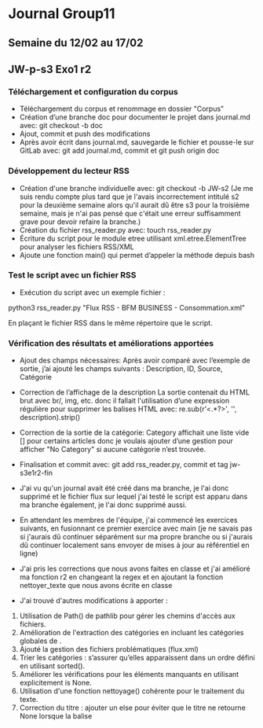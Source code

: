 # Journal Group11

## Semaine du 12/02 au 17/02
## JW-p-s3 Exo1 r2
### Téléchargement et configuration du corpus

- Téléchargement du corpus et renommage en dossier "Corpus"
- Création d’une branche doc pour documenter le projet dans journal.md avec: git checkout -b doc
- Ajout, commit et push des modifications
- Après avoir écrit dans journal.md, sauvegarde le fichier et pousse-le sur GitLab avec: git add journal.md, commit et git push origin doc

### Développement du lecteur RSS
- Création d'une branche individuelle avec: git checkout -b JW-s2 (Je me suis rendu compte plus tard que je l'avais incorrectement intitulé s2 pour la deuxième semaine alors qu'il aurait dû être s3 pour la troisième semaine, mais je n'ai pas pensé que c'était une erreur suffisamment grave pour devoir refaire la branche.)
- Création du fichier rss_reader.py avec: touch rss_reader.py
- Écriture du script pour le module etree utilisant xml.etree.ElementTree pour analyser les fichiers RSS/XML
- Ajoute une fonction main() qui permet d’appeler la méthode depuis bash

### Test le script avec un fichier RSS
- Exécution du script avec un exemple fichier :

python3 rss_reader.py "Flux RSS - BFM BUSINESS - Consommation.xml"

En plaçant le fichier RSS dans le même répertoire que le script.

### Vérification des résultats et améliorations apportées
- Ajout des champs nécessaires:
Après avoir comparé avec l’exemple de sortie, j’ai ajouté les champs suivants :
Description, ID, Source, Catégorie

- Correction de l’affichage de la description
La sortie contenait du HTML brut avec br/, img, etc. donc il fallait l'utilisation d’une expression régulière pour supprimer les balises HTML avec: re.sub(r'<.*?>', '', description).strip()

- Correction de la sortie de la catégorie:
Category affichait une liste vide [] pour certains articles donc je voulais ajouter d’une gestion pour afficher "No Category" si aucune catégorie n’est trouvée.

- Finalisation et commit avec: git add rss_reader.py, commit et tag jw-s3e1r2-fin

- J'ai vu qu'un journal avait été créé dans ma branche, je l'ai donc supprimé et le fichier flux sur lequel j'ai testé le script est apparu dans ma branche également, je l'ai donc supprimé aussi.
- En attendant les membres de l'équipe, j'ai commencé les exercices suivants, en fusionnant ce premier exercice avec main (je ne savais pas si j'aurais dû continuer séparément sur ma propre branche ou si j'aurais dû continuer localement sans envoyer de mises à jour au référentiel en ligne)

- J'ai pris les corrections que nous avons faites en classe et j'ai amélioré ma fonction r2 en changeant la regex et en ajoutant la fonction nettoyer_texte que nous avons écrite en classe 
- J'ai trouvé d'autres modifications à apporter :

1. Utilisation de Path() de pathlib pour gérer les chemins d'accès aux fichiers.
2. Amélioration de l'extraction des catégories en incluant les catégories globales de <channel>.
3. Ajouté la gestion des fichiers problématiques (flux.xml)
4. Trier les catégories : s’assurer qu’elles apparaissent dans un ordre défini en utilisant sorted().
5. Améliorer les vérifications pour les éléments manquants en utilisant explicitement is None.
6. Utilisation d'une fonction nettoyage() cohérente pour le traitement du texte.
7. Correction du titre : ajouter un else pour éviter que le titre ne retourne None lorsque la balise <title> est absente.
8. Vérification des doublons : s’assurer qu’un même article ne soit pas affiché plusieurs fois
9. Filtrage des articles : ne conserver que ceux qui respectent certains critères définis.

- J'ai ajouté le tag finexo1 en ligne donc j'ai dû faire git pull --rebase origin JW-s2 puis j'ai poussé normalement
- J'ai édité mon exo1 en ligne pour éviter les erreurs de conflit avec main
- J'ai ajouté la tag -relu lorsque j'ai considéré que le code était terminé sur la base de l'exemple donné en classe
- J'ai également ajouté la fonction main (je l'y ai ajouté directement) que nous avons écrite en classe pour gérer les trois fonctions r1, r2, et r3 dans la fonction main afin de pouvoir l'utiliser une fois que toutes les fonctions ont été ajoutées.

### Ajout de la fonction de sélection de méthode RSS dans branche main
- Passage à la branche principale avec: git checkout main
- Création du fichier rss_reader.py
- Mais en exécutant la commande suivante, cela a écrasé le fichier RSS de ma branche individuelle : touch rss_reader.py 
Ce fichier est censé contenir le code qui permet de lire un flux RSS avec différentes méthodes (re, etree et feedparser)
- Ajout de la fonction nettoyage(texte). J'ai aussi laissé le regex en commentaire pour référence
- J'ai ajouté et validé sur la branche main avec add, commit and push. Cependant, je n’ai pas pu bien tester le script car toutes les méthodes n’étaient pas encore implémentées.
- J'ai fusionné ma branche JWr2 avec main

### Merge avec main

- Récupérer toutes les mises à jour depuis GitLab : git fetch origin
- Mettre à jour la branche main locale en passant sur la branche main et récupérer les dernières modifications depuis le dépôt distant : checkout et pull
- Mettre à jour la branche JW-s2 locale checkout et pull dernières mises à jour 
- Fusionner JW-s2 dans main-les deux branches sont mises à jour checkout main et merge branche JW-s2 :
- Gestion des conflits de fusion-Des conflits apparait Git demande de les résoudre manuellement.
-Modifier, add et push la merge vers GitLab avec: git push origin main- met à jour la branche main distante avec les dernières modifications fusionnées


## JW-p-s3 Exo2 r2